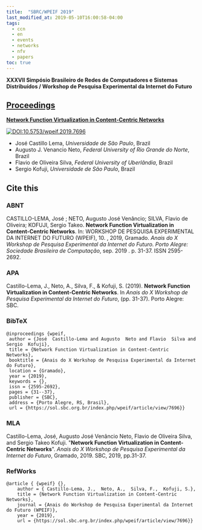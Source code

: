 ```yaml
---
title:  "SBRC/WPEIF 2019"
last_modified_at: 2019-05-10T16:00:58-04:00
tags:
  - ccn
  - en
  - events
  - networks
  - nfv
  - papers
toc: true
---
```


**XXXVII Simpósio Brasileiro de Redes de Computadores e Sistemas Distribuídos / Workshop de Pesquisa Experimental da Internet do Futuro**

## [Proceedings](http://sbrc2019.sbc.org.br/wp-content/uploads/2019/05/wpeif2019.pdf)

[**Network Function Virtualization in Content-Centric Networks**](https://sol.sbc.org.br/index.php/wpeif/article/view/7696)

[![DOI:10.5753/wpeif.2019.7696](https://zenodo.org/badge/DOI/10.5753/wpeif.2019.7696.svg)](https://doi.org/10.5753/wpeif.2019.7696)

 - José Castillo Lema, *Universidade de São Paulo*, Brazil
 - Augusto J. Venancio Neto, *Federal University of Rio Grande do Norte*, Brazil
 - Flavio de Oliveira Silva, *Federal University of Uberlândia*, Brazil
 - Sergio Kofuji, *Universidade de São Paulo*, Brazil

## Cite this

### ABNT
CASTILLO-LEMA, José ; NETO, Augusto José Venâncio; SILVA, Flavio de Oliveira; KOFUJI, Sergio Takeo. **Network Function Virtualization in Content-Centric Networks**. In: WORKSHOP DE PESQUISA EXPERIMENTAL DA INTERNET DO FUTURO (WPEIF), 10. , 2019, Gramado. *Anais do X Workshop de Pesquisa Experimental da Internet do Futuro. Porto Alegre: Sociedade Brasileira de Computação*, sep. 2019 . p. 31-37. ISSN 2595-2692.

### APA
Castillo-Lema, J., Neto, A., Silva, F., & Kofuji, S. (2019). **Network Function Virtualization in Content-Centric Networks**. In *Anais do X Workshop de Pesquisa Experimental da Internet do Futuro*, (pp. 31-37). Porto Alegre: SBC.

### BibTeX
```
@inproceedings {wpeif,
 author = {José  Castillo-Lema and Augusto  Neto and Flavio  Silva and Sergio  Kofuji},
 title = {Network Function Virtualization in Content-Centric Networks},
 booktitle = {Anais do X Workshop de Pesquisa Experimental da Internet do Futuro},
 location = {Gramado},
 year = {2019},
 keywords = {},
 issn = {2595-2692},
 pages = {31--37},
 publisher = {SBC},
 address = {Porto Alegre, RS, Brasil},
 url = {https://sol.sbc.org.br/index.php/wpeif/article/view/7696}}
```

### MLA
Castillo-Lema, José, Augusto José Venâncio Neto, Flavio de Oliveira Silva, and Sergio Takeo Kofuji. "**Network Function Virtualization in Content-Centric Networks**". *Anais do X Workshop de Pesquisa Experimental da Internet do Futuro*, Gramado, 2019. SBC, 2019, pp.31-37.

### RefWorks
```
@article { {wpeif} {},
	author = { Castillo-Lema, J.,  Neto, A.,  Silva, F.,  Kofuji, S.},
	title = {Network Function Virtualization in Content-Centric Networks},
	journal = {Anais do Workshop de Pesquisa Experimental da Internet do Futuro (WPEIF)},
	year = {2019},
	url = {https://sol.sbc.org.br/index.php/wpeif/article/view/7696}}
```